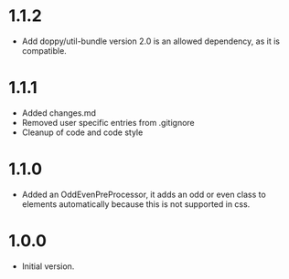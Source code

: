 # 1.1.2

* Add doppy/util-bundle version 2.0 is an allowed dependency, as it is compatible.

# 1.1.1

* Added changes.md
* Removed user specific entries from .gitignore
* Cleanup of code and code style

# 1.1.0

* Added an OddEvenPreProcessor, it adds an odd or even class to elements automatically because this is not supported in css.

# 1.0.0

* Initial version.
